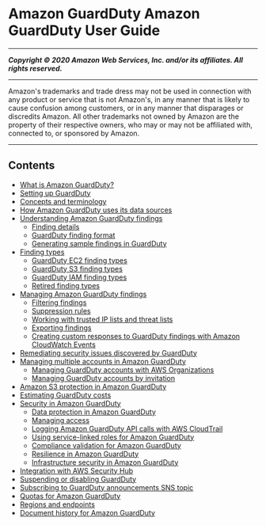 # Amazon GuardDuty Amazon GuardDuty User Guide

-----
*****Copyright &copy; 2020 Amazon Web Services, Inc. and/or its affiliates. All rights reserved.*****

-----
Amazon's trademarks and trade dress may not be used in 
     connection with any product or service that is not Amazon's, 
     in any manner that is likely to cause confusion among customers, 
     or in any manner that disparages or discredits Amazon. All other 
     trademarks not owned by Amazon are the property of their respective
     owners, who may or may not be affiliated with, connected to, or 
     sponsored by Amazon.

-----
## Contents
+ [What is Amazon GuardDuty?](what-is-guardduty.md)
+ [Setting up GuardDuty](guardduty_settingup.md)
+ [Concepts and terminology](guardduty_concepts.md)
+ [How Amazon GuardDuty uses its data sources](guardduty_data-sources.md)
+ [Understanding Amazon GuardDuty findings](guardduty_findings.md)
   + [Finding details](guardduty_findings-summary.md)
   + [GuardDuty finding format](guardduty_finding-format.md)
   + [Generating sample findings in GuardDuty](sample_findings.md)
+ [Finding types](guardduty_finding-types-active.md)
   + [GuardDuty EC2 finding types](guardduty_finding-types-ec2.md)
   + [GuardDuty S3 finding types](guardduty_finding-types-s3.md)
   + [GuardDuty IAM finding types](guardduty_finding-types-iam.md)
   + [Retired finding types](guardduty_finding-types-retired.md)
+ [Managing Amazon GuardDuty findings](findings_management.md)
   + [Filtering findings](guardduty_filter-findings.md)
   + [Suppression rules](findings_suppression-rule.md)
   + [Working with trusted IP lists and threat lists](guardduty_upload-lists.md)
   + [Exporting findings](guardduty_exportfindings.md)
   + [Creating custom responses to GuardDuty findings with Amazon CloudWatch Events](guardduty_findings_cloudwatch.md)
+ [Remediating security issues discovered by GuardDuty](guardduty_remediate.md)
+ [Managing multiple accounts in Amazon GuardDuty](guardduty_accounts.md)
   + [Managing GuardDuty accounts with AWS Organizations](guardduty_organizations.md)
   + [Managing GuardDuty accounts by invitation](guardduty_invitations.md)
+ [Amazon S3 protection in Amazon GuardDuty](s3_detection.md)
+ [Estimating GuardDuty costs](monitoring_costs.md)
+ [Security in Amazon GuardDuty](security.md)
   + [Data protection in Amazon GuardDuty](data-protection.md)
   + [Managing access](guardduty_managing_access.md)
   + [Logging Amazon GuardDuty API calls with AWS CloudTrail](logging-using-cloudtrail.md)
   + [Using service-linked roles for Amazon GuardDuty](using-service-linked-roles.md)
   + [Compliance validation for Amazon GuardDuty](compliance-validation.md)
   + [Resilience in Amazon GuardDuty](disaster-recovery-resiliency.md)
   + [Infrastructure security in Amazon GuardDuty](infrastructure-security.md)
+ [Integration with AWS Security Hub](securityhub-integration.md)
+ [Suspending or disabling GuardDuty](guardduty_suspend-disable.md)
+ [Subscribing to GuardDuty announcements SNS topic](guardduty_sns.md)
+ [Quotas for Amazon GuardDuty](guardduty_limits.md)
+ [Regions and endpoints](guardduty_regions.md)
+ [Document history for Amazon GuardDuty](doc-history.md)